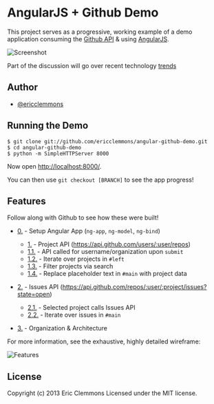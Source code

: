 AngularJS + Github Demo
=======================

This project serves as a progressive, working example of a demo
application consuming the [Github API][github] & using [AngularJS][angular].

![Screenshot](https://raw.github.com/ericclemmons/angular-github-demo/master/screenshot.png)

Part of the discussion will go over recent technology [trends](https://raw.github.com/ericclemmons/angular-github-demo/master/trends.html)

Author
------

- [@ericclemmons][twitter]


Running the Demo
----------------

    $ git clone git://github.com/ericclemmons/angular-github-demo.git
    $ cd angular-github-demo
    $ python -m SimpleHTTPServer 8000

Now open [http://localhost:8000/](http://localhost:8000).

You can then use `git checkout [BRANCH]` to see the app progress!


Features
--------

Follow along with Github to see how these were built!

- [0.][0] - Setup Angular App (`ng-app`, `ng-model`, `ng-bind`)
    - [1.][1] - Project API (https://api.github.com/users/:user/repos)
    - [1.1.][1.1] - API called for username/organization upon `submit`
    - [1.2.][1.2] - Iterate over projects in `#left`
    - [1.3.][1.3] - Filter projects via search
    - [1.4.][1.4] - Replace placeholder text in `#main` with project data

- [2.][2] - Issues API (https://api.github.com/repos/:user/:project/issues?state=open)
    - [2.1.][2.1] - Selected project calls Issues API
    - [2.2.][2.2] - Iterate over issues in `#main`

- [3.][3] - Organization & Architecture

For more information, see the exhaustive, highly detailed wireframe:

![Features](https://raw.github.com/ericclemmons/angular-github-demo/master/features.jpg)


License
-------

Copyright (c) 2013 Eric Clemmons Licensed under the MIT license.


[github]: http://developer.github.com/
[angular]: http://angularjs.org/
[twitter]: https://twitter.com/ericclemmons

[0]: https://github.com/ericclemmons/angular-github-demo/compare/master...0
[1]: https://github.com/ericclemmons/angular-github-demo/compare/1...1.4
[1.1]: https://github.com/ericclemmons/angular-github-demo/compare/1...1.1
[1.2]: https://github.com/ericclemmons/angular-github-demo/compare/1.1...1.2
[1.3]: https://github.com/ericclemmons/angular-github-demo/compare/1.2...1.3
[1.4]: https://github.com/ericclemmons/angular-github-demo/compare/1.3...1.4
[2]: https://github.com/ericclemmons/angular-github-demo/compare/2...2.2
[2.1]: https://github.com/ericclemmons/angular-github-demo/compare/2...2.1
[2.2]: https://github.com/ericclemmons/angular-github-demo/compare/2.1...2.2
[3]: https://github.com/ericclemmons/angular-github-demo/compare/2.2...3
